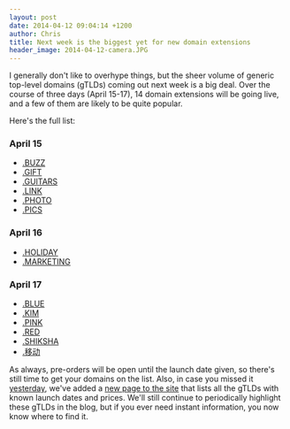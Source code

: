 ```yaml
---
layout: post
date: 2014-04-12 09:04:14 +1200
author: Chris
title: Next week is the biggest yet for new domain extensions
header_image: 2014-04-12-camera.JPG
---
```


<!-- excerpt -->

I generally don't like to overhype things, but the sheer volume of generic top-level domains (gTLDs) coming out next week is a big deal. Over the course of three days (April 15-17), 14 domain extensions will be going live, and a few of them are likely to be quite popular.

Here's the full list:

<!-- /excerpt -->

### April 15

+ [.BUZZ](https://iwantmyname.com/domains/dot-buzz)
+ [.GIFT](https://iwantmyname.com/domains/dot-gift)
+ [.GUITARS](https://iwantmyname.com/domains/dot-guitars)
+ [.LINK](https://iwantmyname.com/domains/dot-link)
+ [.PHOTO](https://iwantmyname.com/domains/dot-photo)
+ [.PICS](https://iwantmyname.com/domains/dot-pics)

### April 16

+ [.HOLIDAY](https://iwantmyname.com/domains/dot-holiday)
+ [.MARKETING](https://iwantmyname.com/domains/dot-marketing)

### April 17

+ [.BLUE](https://iwantmyname.com/domains/dot-blue)
+ [.KIM](https://iwantmyname.com/domains/dot-kim)
+ [.PINK](https://iwantmyname.com/domains/dot-pink)
+ [.RED](https://iwantmyname.com/domains/dot-red)
+ [.SHIKSHA](https://iwantmyname.com/domains/dot-shiksha)
+ [.移动](https://iwantmyname.com/domains/dot-%E7%A7%BB%E5%8A%A8)

As always, pre-orders will be open until the launch date given, so there's still time to get your domains on the list. Also, in case you missed it [yesterday](https://iwantmyname.com/blog/2014/04/new-useful-page-the-gtld-launch-calendar.html), we've added a [new page to the site](https://iwantmyname.com/domains/new-gtld-launch-dates) that lists all the gTLDs with known launch dates and prices. We'll still continue to periodically highlight these gTLDs in the blog, but if you ever need instant information, you now know where to find it.
